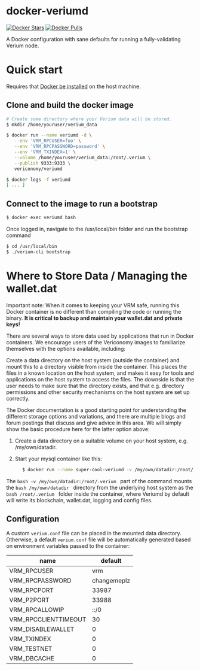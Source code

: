 
# docker-veriumd

[![Docker Stars](https://img.shields.io/docker/stars/vericonomy/veriumd.svg)](https://hub.docker.com/r/vericonomy/veriumd/)
[![Docker Pulls](https://img.shields.io/docker/pulls/vericonomy/veriumd.svg)](https://hub.docker.com/r/vericonomy/veriumd/)

A Docker configuration with sane defaults for running a fully-validating Verium node.

# Quick start

Requires that [Docker be installed](https://docs.docker.com/install/) on the host machine.

## Clone and build the docker image

```bash
# Create some directory where your Verium data will be stored.
$ mkdir /home/youruser/verium_data

$ docker run --name veriumd -d \
   --env 'VRM_RPCUSER=foo' \
   --env 'VRM_RPCPASSWORD=password' \
   --env 'VRM_TXINDEX=1' \
   --volume /home/youruser/verium_data:/root/.verium \
   --publish 9333:9333 \
   vericonomy/veriumd

$ docker logs -f veriumd
[ ... ]
```

## Connect to the image to run a bootstrap
```bash
$ docker exec veriumd bash
```

Once logged in, navigate to the /usr/local/bin folder and run the bootstrap command

```bash
$ cd /usr/local/bin
$ ./verium-cli bootstrap

```

# Where to Store Data / Managing the wallet.dat

Important note: When it comes to keeping your VRM safe, running this Docker container is no different than compiling the code or running the binary.  <b>It is critical to backup and maintain your wallet.dat and private keys!</b>

There are several ways to store data used by applications that run in Docker containers. We encourage users of the Vericonomy images to familiarize themselves with the options available, including:

Create a data directory on the host system (outside the container) and mount this to a directory visible from inside the container. This places the files in a known location on the host system, and makes it easy for tools and applications on the host system to access the files. The downside is that the user needs to make sure that the directory exists, and that e.g. directory permissions and other security mechanisms on the host system are set up correctly.

The Docker documentation is a good starting point for understanding the different storage options and variations, and there are multiple blogs and forum postings that discuss and give advice in this area. We will simply show the basic procedure here for the latter option above:

1. Create a data directory on a suitable volume on your host system, e.g. /my/own/datadir.

2. Start your mysql container like this:

```bash
      $ docker run --name super-cool-veriumd -v /my/own/datadir:/root/.verium -d vericonomy/veriumd:tag
```

The ```bash -v /my/own/datadir:/root/.verium ``` part of the command mounts the ```bash /my/own/datadir ``` directory from the underlying host system as the ```bash /root/.verium ``` folder inside the container, where Veriumd by default will write its blockchain, wallet.dat, logging and config files.

## Configuration

A custom `verium.conf` file can be placed in the mounted data directory.
Otherwise, a default `verium.conf` file will be automatically generated based
on environment variables passed to the container:

| name | default |
| ---- | ------- |
| VRM_RPCUSER | vrm |
| VRM_RPCPASSWORD | changemeplz |
| VRM_RPCPORT | 33987 |
| VRM_P2PORT | 33988 |
| VRM_RPCALLOWIP | ::/0 |
| VRM_RPCCLIENTTIMEOUT | 30 |
| VRM_DISABLEWALLET | 0 |
| VRM_TXINDEX | 0 |
| VRM_TESTNET | 0 |
| VRM_DBCACHE | 0 |